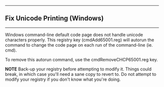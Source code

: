 --------------------------
## Fix Unicode Printing (Windows)
--------------------------

Windows command-line default code page does not handle unicode characters properly.
This registry key (cmdAdd65001.reg) will autorun the command to change the code page
on each run of the command-line (ie. cmd).

To remove this autorun command, use the cmdRemoveCHCP65001.reg key.

**NOTE** Back-up your registry before attempting to modify it. Things could break,
in which case you'll need a sane copy to revert to. Do not attempt to modify your
registry if you don't know what you're doing.
